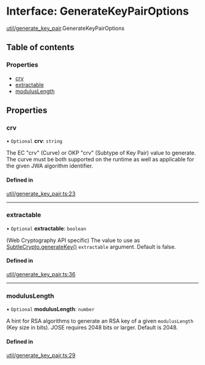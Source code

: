 # Interface: GenerateKeyPairOptions

[util/generate_key_pair](../modules/util_generate_key_pair.md).GenerateKeyPairOptions

## Table of contents

### Properties

- [crv](util_generate_key_pair.GenerateKeyPairOptions.md#crv)
- [extractable](util_generate_key_pair.GenerateKeyPairOptions.md#extractable)
- [modulusLength](util_generate_key_pair.GenerateKeyPairOptions.md#moduluslength)

## Properties

### crv

• `Optional` **crv**: `string`

The EC "crv" (Curve) or OKP "crv" (Subtype of Key Pair) value to generate.
The curve must be both supported on the runtime as well as applicable for
the given JWA algorithm identifier.

#### Defined in

[util/generate_key_pair.ts:23](https://github.com/panva/jose/blob/v3.18.0/src/util/generate_key_pair.ts#L23)

___

### extractable

• `Optional` **extractable**: `boolean`

(Web Cryptography API specific) The value to use as
[SubtleCrypto.generateKey()](https://developer.mozilla.org/en-US/docs/Web/API/SubtleCrypto/generateKey)
`extractable` argument. Default is false.

#### Defined in

[util/generate_key_pair.ts:36](https://github.com/panva/jose/blob/v3.18.0/src/util/generate_key_pair.ts#L36)

___

### modulusLength

• `Optional` **modulusLength**: `number`

A hint for RSA algorithms to generate an RSA key of a given `modulusLength`
(Key size in bits). JOSE requires 2048 bits or larger. Default is 2048.

#### Defined in

[util/generate_key_pair.ts:29](https://github.com/panva/jose/blob/v3.18.0/src/util/generate_key_pair.ts#L29)
